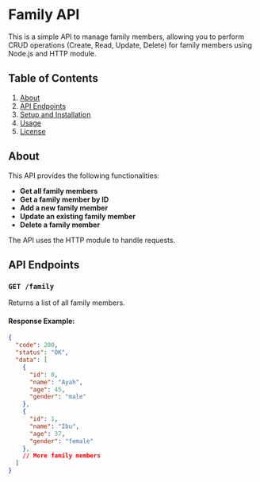 # Family API

This is a simple API to manage family members, allowing you to perform CRUD operations (Create, Read, Update, Delete) for family members using Node.js and HTTP module.

## Table of Contents
1. [About](#about)
2. [API Endpoints](#api-endpoints)
3. [Setup and Installation](#setup-and-installation)
4. [Usage](#usage)
5. [License](#license)

## About
This API provides the following functionalities:
- **Get all family members**
- **Get a family member by ID**
- **Add a new family member**
- **Update an existing family member**
- **Delete a family member**

The API uses the HTTP module to handle requests.

## API Endpoints

### `GET /family`
Returns a list of all family members.

#### Response Example:
```json
{
  "code": 200,
  "status": "OK",
  "data": [
    {
      "id": 0,
      "name": "Ayah",
      "age": 45,
      "gender": "male"
    },
    {
      "id": 1,
      "name": "Ibu",
      "age": 37,
      "gender": "female"
    },
    // More family members
  ]
}

